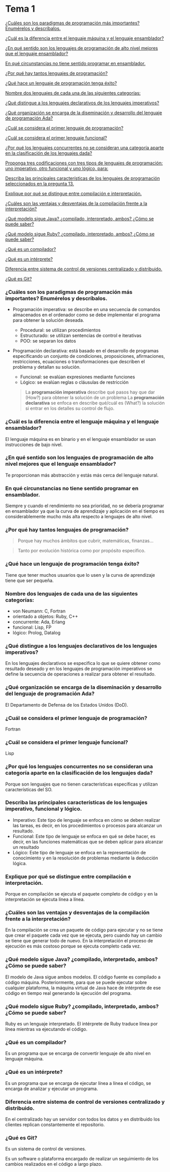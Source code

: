 # Tema 1

[¿Cuáles son los paradigmas de programación más importantes? Enumérelos y descríbalos.](https://www.notion.so/Cu-les-son-los-paradigmas-de-programaci-n-m-s-importantes-Enum-relos-y-descr-balos-d94e5c892a454fddac4f798e9d70e82c) 

[¿Cuál es la diferencia entre el lenguaje máquina y el lenguaje ensamblador?](https://www.notion.so/Cu-l-es-la-diferencia-entre-el-lenguaje-m-quina-y-el-lenguaje-ensamblador-e1312bbee0ff4d1dba14cc5776a47d7a) 

[¿En qué sentido son los lenguajes de programación de alto nivel mejores que el lenguaje ensamblador?](https://www.notion.so/En-qu-sentido-son-los-lenguajes-de-programaci-n-de-alto-nivel-mejores-que-el-lenguaje-ensamblador-6cd4d3eb2c8c47a3964dd865b5737c7d) 

[En qué circunstancias no tiene sentido programar en ensamblador.](https://www.notion.so/En-qu-circunstancias-no-tiene-sentido-programar-en-ensamblador-f764e120294e4e2b9432b6b782c3c84f) 

[¿Por qué hay tantos lenguajes de programación?](https://www.notion.so/Por-qu-hay-tantos-lenguajes-de-programaci-n-388560619a5b42c8bad400a842d41233) 

[¿Qué hace un lenguaje de programación tenga éxito?](https://www.notion.so/Qu-hace-un-lenguaje-de-programaci-n-tenga-xito-847b66bbd44b40ba8d5f1e9c70d49cab) 

[Nombre dos lenguajes de cada una de las siguientes categorías:](https://www.notion.so/Nombre-dos-lenguajes-de-cada-una-de-las-siguientes-categor-as-dbb778d2760345c6acd2bf3627f06b72) 

[¿Qué distingue a los lenguajes declarativos de los lenguajes imperativos?](https://www.notion.so/Qu-distingue-a-los-lenguajes-declarativos-de-los-lenguajes-imperativos-c01339a39b5a45038a04318bc63f071c) 

[¿Qué organización se encarga de la diseminación y desarrollo del lenguaje de programación Ada?](https://www.notion.so/Qu-organizaci-n-se-encarga-de-la-diseminaci-n-y-desarrollo-del-lenguaje-de-programaci-n-Ada-96663eb14efd421e8a65212ce8dd1596) 

[¿Cuál se considera el primer lenguaje de programación?](https://www.notion.so/Cu-l-se-considera-el-primer-lenguaje-de-programaci-n-9bf0f7a9ea874d83b7eea5360fff14d6) 

[¿Cuál se considera el primer lenguaje funcional?](https://www.notion.so/Cu-l-se-considera-el-primer-lenguaje-funcional-e2f2dde1801b48cebc54d55ecc42d17f) 

[¿Por qué los lenguajes concurrentes no se consideran una categoría aparte en la clasificación de los lenguajes dada?](https://www.notion.so/Por-qu-los-lenguajes-concurrentes-no-se-consideran-una-categor-a-aparte-en-la-clasificaci-n-de-los--c09de44e908b417b8e1a7f8639c00236) 

[Proponga tres codificaciones con tres tipos de lenguajes de programación: uno imperativo, otro funcional y uno lógico, para:](https://www.notion.so/Proponga-tres-codificaciones-con-tres-tipos-de-lenguajes-de-programaci-n-uno-imperativo-otro-funci-cbe6685e1e1544108979cea8df95cda1) 

[Describa las principales características de los lenguajes de programación seleccionados en la pregunta 13.](https://www.notion.so/Describa-las-principales-caracter-sticas-de-los-lenguajes-de-programaci-n-seleccionados-en-la-pregun-2f9ac1d7a35a448bafaa090ca4da6367) 

[Explique por qué se distingue entre compilación e interpretación.](https://www.notion.so/Explique-por-qu-se-distingue-entre-compilaci-n-e-interpretaci-n-cd2cb637de974cc69609f3547fa6ffa2) 

[¿Cuáles son las ventajas y desventajas de la compilación frente a la interpretación?](https://www.notion.so/Cu-les-son-las-ventajas-y-desventajas-de-la-compilaci-n-frente-a-la-interpretaci-n-2ec6af7bfa744e4ab48b2d7ab55c3eff) 

[¿Qué modelo sigue Java? ¿compilado, interpretado, ambos? ¿Cómo se puede saber?](https://www.notion.so/Qu-modelo-sigue-Java-compilado-interpretado-ambos-C-mo-se-puede-saber-be24db9d441f47a19b6358ad24c200e0) 

[¿Qué modelo sigue Ruby? ¿compilado, interpretado, ambos? ¿Cómo se puede saber?](https://www.notion.so/Qu-modelo-sigue-Ruby-compilado-interpretado-ambos-C-mo-se-puede-saber-95a17b9a00b948c6bdf92658a4cbe9f7) 

[¿Qué es un compilador?](https://www.notion.so/Qu-es-un-compilador-ac94b764273942319fe1df5d1ed0a1d8) 

[¿Qué es un intérprete?](https://www.notion.so/Qu-es-un-int-rprete-f0a8ceaa6d904e91a18d2676019320e9) 

[Diferencia entre sistema de control de versiones centralizado y distribuido.](https://www.notion.so/Diferencia-entre-sistema-de-control-de-versiones-centralizado-y-distribuido-ed5ba8d273d34779bc7d9f872d0b9de2) 

[¿Qué es Git?](https://www.notion.so/Qu-es-Git-dd03a49142bc4d94b2408a2296159304) 

### ¿Cuáles son los paradigmas de programación más importantes? Enumérelos y descríbalos.

- Programación imperativa: se describe en una secuencia de comandos almacenados en el ordenador como se debe implementar el programa para obtener la solución deseada.
    - Procedural: se utilizan procedimientos
    - Estructurado: se utilizan sentencias de control e iterativas
    - POO: se separan los datos
- Programación declarativa: está basado en el desarrollo de programas especificando un conjunto de condiciones, proposiciones, afirmaciones, restricciones, ecuaciones o transformaciones que describen el problema y detallan su solución.
    - Funcional: se evalúan expresiones mediante funciones
    - Lógico: se evalúan reglas o cláusulas de restricción
    
    > La **programación imperativa** describe qué pasos hay que dar (How?) para obtener la solución de un problema La **programación declarativa** se enfoca en describe qué/cuál es (What?) la solución si entrar en los detalles su control de flujo.
    > 

### ¿Cuál es la diferencia entre el lenguaje máquina y el lenguaje ensamblador?

El lenguaje máquina es en binario y en el lenguaje ensamblador se usan instrucciones de bajo nivel.

### ¿En qué sentido son los lenguajes de programación de alto nivel mejores que el lenguaje ensamblador?

Te proporcionan más abstracción y estás más cerca del lenguaje natural.

### En qué circunstancias no tiene sentido programar en ensamblador.

Siempre y cuando el rendimiento no sea prioridad, no se debería programar en ensamblador ya
que la curva de aprendizaje y aplicación en el tiempo es considerablemente mucho más alta
respecto a lenguajes de alto nivel.

### ¿Por qué hay tantos lenguajes de programación?

> Porque hay muchos ámbitos que cubrir, matemáticas, finanzas…
> 

> Tanto por evolución histórica como por propósito específico.
> 

### ¿Qué hace un lenguaje de programación tenga éxito?

Tiene que tener muchos usuarios que lo usen y la curva de aprendizaje tiene que ser pequeña.

### Nombre dos lenguajes de cada una de las siguientes categorías:

- von Neumann: C, Fortran
- orientado a objetos: Ruby, C++
- concurrente: Ada, Erlang
- funcional: Lisp, FP
- lógico: Prolog, Datalog

### ¿Qué distingue a los lenguajes declarativos de los lenguajes imperativos?

En los lenguajes declarativos se especifica lo que se quiere obtener como resultado deseado y en los lenguajes de programación imperativos se define la secuencia de operaciones a realizar para obtener el resultado.

### ¿Qué organización se encarga de la diseminación y desarrollo del lenguaje de programación Ada?

El Departamento de Defensa de los Estados Unidos (DoD).

### ¿Cuál se considera el primer lenguaje de programación?

Fortran

### ¿Cuál se considera el primer lenguaje funcional?

Lisp

### ¿Por qué los lenguajes concurrentes no se consideran una categoría aparte en la clasificación de los lenguajes dada?

Porque son lenguajes que no tienen características específicas y utilizan características del SO.

### Describa las principales características de los lenguajes imperativo, funcional y lógico.

- Imperativo: Este tipo de lenguaje se enfoca en cómo se deben realizar las tareas, es decir, en los procedimientos o procesos para alcanzar un resultado.
- Funcional: Este tipo de lenguaje se enfoca en qué se debe hacer, es decir, en las funciones matemáticas que se deben aplicar para alcanzar un resultado
- Lógico: Este tipo de lenguaje se enfoca en la representación de conocimiento y en la resolución de problemas mediante la deducción lógica.

### Explique por qué se distingue entre compilación e interpretación.

Porque en compilación se ejecuta el paquete completo de código y en la interpretación se ejecuta línea a línea.

### ¿Cuáles son las ventajas y desventajas de la compilación frente a la interpretación?

En la compilación se crea un paquete de código para ejecutar y no se tiene que crear el paquete cada vez que se ejecuta, pero cuando hay un cambio se tiene que generar todo de nuevo. En la interpretación el proceso de ejecución es más costoso porque se ejecuta completo cada vez.

### ¿Qué modelo sigue Java? ¿compilado, interpretado, ambos? ¿Cómo se puede saber?

El modelo de Java sigue ambos modelos.
El código fuente es compilado a código máquina. Posteriormente, para que se puede ejecutar
sobre cualquier plataforma, la máquina virtual de Java hace de intérprete de ese código en
tiempo real generando la ejecución del programa.

### ¿Qué modelo sigue Ruby? ¿compilado, interpretado, ambos? ¿Cómo se puede saber?

Ruby es un lenguaje interpretado.
El intérprete de Ruby traduce línea por línea mientras va ejecutando el código.

### ¿Qué es un compilador?

Es un programa que se encarga de convertir lenguaje de alto nivel en lenguaje máquina.

### ¿Qué es un intérprete?

Es un programa que se encarga de ejecutar línea a línea el código, se encarga de analizar y ejecutar un programa.

### Diferencia entre sistema de control de versiones centralizado y distribuido.

En el centralizado hay un servidor con todos los datos y en distribuido los clientes replican constantemente el repositorio.

### ¿Qué es Git?

Es un sistema de control de versiones.

Es un software o plataforma encargado de realizar un seguimiento de los cambios realizados en el código a largo plazo.